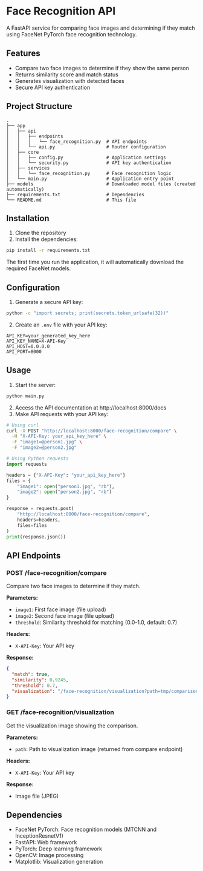 # Face Recognition API

A FastAPI service for comparing face images and determining if they match using FaceNet PyTorch face recognition technology.

## Features

- Compare two face images to determine if they show the same person
- Returns similarity score and match status
- Generates visualization with detected faces
- Secure API key authentication

## Project Structure

```
.
├── app
│   ├── api
│   │   ├── endpoints
│   │   │   └── face_recognition.py  # API endpoints
│   │   └── api.py                   # Router configuration
│   ├── core
│   │   ├── config.py                # Application settings
│   │   └── security.py              # API key authentication
│   ├── services
│   │   └── face_recognition.py      # Face recognition logic
│   └── main.py                      # Application entry point
├── models                           # Downloaded model files (created automatically)
├── requirements.txt                 # Dependencies
└── README.md                        # This file
```

## Installation

1. Clone the repository
2. Install the dependencies:

```bash
pip install -r requirements.txt
```

The first time you run the application, it will automatically download the required FaceNet models.

## Configuration

1. Generate a secure API key:

```bash
python -c "import secrets; print(secrets.token_urlsafe(32))"
```

2. Create an `.env` file with your API key:

```
API_KEY=your_generated_key_here
API_KEY_NAME=X-API-Key
API_HOST=0.0.0.0
API_PORT=8000
```

## Usage

1. Start the server:

```bash
python main.py
```

2. Access the API documentation at http://localhost:8000/docs
3. Make API requests with your API key:

```bash
# Using curl
curl -X POST "http://localhost:8000/face-recognition/compare" \
  -H "X-API-Key: your_api_key_here" \
  -F "image1=@person1.jpg" \
  -F "image2=@person2.jpg"
```

```python
# Using Python requests
import requests

headers = {"X-API-Key": "your_api_key_here"}
files = {
    "image1": open("person1.jpg", "rb"),
    "image2": open("person2.jpg", "rb")
}

response = requests.post(
    "http://localhost:8000/face-recognition/compare",
    headers=headers,
    files=files
)
print(response.json())
```

## API Endpoints

### POST /face-recognition/compare

Compare two face images to determine if they match.

**Parameters:**

- `image1`: First face image (file upload)
- `image2`: Second face image (file upload)
- `threshold`: Similarity threshold for matching (0.0-1.0, default: 0.7)

**Headers:**

- `X-API-Key`: Your API key

**Response:**

```json
{
  "match": true,
  "similarity": 0.9245,
  "threshold": 0.7,
  "visualization": "/face-recognition/visualization?path=tmp/comparison_abc123.jpg"
}
```

### GET /face-recognition/visualization

Get the visualization image showing the comparison.

**Parameters:**

- `path`: Path to visualization image (returned from compare endpoint)

**Headers:**

- `X-API-Key`: Your API key

**Response:**

- Image file (JPEG)

## Dependencies

- FaceNet PyTorch: Face recognition models (MTCNN and InceptionResnetV1)
- FastAPI: Web framework
- PyTorch: Deep learning framework
- OpenCV: Image processing
- Matplotlib: Visualization generation